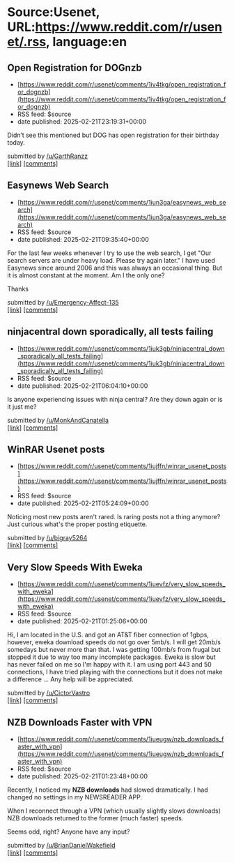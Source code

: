 # Source:Usenet, URL:https://www.reddit.com/r/usenet/.rss, language:en

## Open Registration for DOGnzb
 - [https://www.reddit.com/r/usenet/comments/1iv4tkg/open_registration_for_dognzb](https://www.reddit.com/r/usenet/comments/1iv4tkg/open_registration_for_dognzb)
 - RSS feed: $source
 - date published: 2025-02-21T23:19:31+00:00

<!-- SC_OFF --><div class="md"><p>Didn’t see this mentioned but DOG has open registration for their birthday today. </p> </div><!-- SC_ON --> &#32; submitted by &#32; <a href="https://www.reddit.com/user/GarthRanzz"> /u/GarthRanzz </a> <br/> <span><a href="https://dognzb.cr/">[link]</a></span> &#32; <span><a href="https://www.reddit.com/r/usenet/comments/1iv4tkg/open_registration_for_dognzb/">[comments]</a></span>

## Easynews Web Search
 - [https://www.reddit.com/r/usenet/comments/1iun3ga/easynews_web_search](https://www.reddit.com/r/usenet/comments/1iun3ga/easynews_web_search)
 - RSS feed: $source
 - date published: 2025-02-21T09:35:40+00:00

<!-- SC_OFF --><div class="md"><p>For the last few weeks whenever I try to use the web search, I get &quot;Our search servers are under heavy load. Please try again later.&quot; I have used Easynews since around 2006 and this was always an occasional thing. But it is almost constant at the moment. Am I the only one?</p> <p>Thanks</p> </div><!-- SC_ON --> &#32; submitted by &#32; <a href="https://www.reddit.com/user/Emergency-Affect-135"> /u/Emergency-Affect-135 </a> <br/> <span><a href="https://www.reddit.com/r/usenet/comments/1iun3ga/easynews_web_search/">[link]</a></span> &#32; <span><a href="https://www.reddit.com/r/usenet/comments/1iun3ga/easynews_web_search/">[comments]</a></span>

## ninjacentral down sporadically, all tests failing
 - [https://www.reddit.com/r/usenet/comments/1iuk3gb/ninjacentral_down_sporadically_all_tests_failing](https://www.reddit.com/r/usenet/comments/1iuk3gb/ninjacentral_down_sporadically_all_tests_failing)
 - RSS feed: $source
 - date published: 2025-02-21T06:04:10+00:00

<!-- SC_OFF --><div class="md"><p>Is anyone experiencing issues with ninja central? Are they down again or is it just me?</p> </div><!-- SC_ON --> &#32; submitted by &#32; <a href="https://www.reddit.com/user/MonkAndCanatella"> /u/MonkAndCanatella </a> <br/> <span><a href="https://www.reddit.com/r/usenet/comments/1iuk3gb/ninjacentral_down_sporadically_all_tests_failing/">[link]</a></span> &#32; <span><a href="https://www.reddit.com/r/usenet/comments/1iuk3gb/ninjacentral_down_sporadically_all_tests_failing/">[comments]</a></span>

## WinRAR Usenet posts
 - [https://www.reddit.com/r/usenet/comments/1iujffn/winrar_usenet_posts](https://www.reddit.com/r/usenet/comments/1iujffn/winrar_usenet_posts)
 - RSS feed: $source
 - date published: 2025-02-21T05:24:09+00:00

<!-- SC_OFF --><div class="md"><p>Noticing most new posts aren&#39;t rared. Is raring posts not a thing anymore? Just curious what&#39;s the proper posting etiquette.</p> </div><!-- SC_ON --> &#32; submitted by &#32; <a href="https://www.reddit.com/user/bigray5264"> /u/bigray5264 </a> <br/> <span><a href="https://www.reddit.com/r/usenet/comments/1iujffn/winrar_usenet_posts/">[link]</a></span> &#32; <span><a href="https://www.reddit.com/r/usenet/comments/1iujffn/winrar_usenet_posts/">[comments]</a></span>

## Very Slow Speeds With Eweka
 - [https://www.reddit.com/r/usenet/comments/1iuevfz/very_slow_speeds_with_eweka](https://www.reddit.com/r/usenet/comments/1iuevfz/very_slow_speeds_with_eweka)
 - RSS feed: $source
 - date published: 2025-02-21T01:25:06+00:00

<!-- SC_OFF --><div class="md"><p>Hi, I am located in the U.S. and got an AT&amp;T fiber connection of 1gbps, however, eweka download speeds do not go over 5mb/s. I will get 20mb/s somedays but never more than that. I was getting 100mb/s from frugal but stopped it due to way too many incomplete packages. Eweka is slow but has never failed on me so I&#39;m happy with it. I am using port 443 and 50 connections, I have tried playing with the connections but it does not make a difference ... Any help will be appreciated.</p> </div><!-- SC_ON --> &#32; submitted by &#32; <a href="https://www.reddit.com/user/CictorVastro"> /u/CictorVastro </a> <br/> <span><a href="https://www.reddit.com/r/usenet/comments/1iuevfz/very_slow_speeds_with_eweka/">[link]</a></span> &#32; <span><a href="https://www.reddit.com/r/usenet/comments/1iuevfz/very_slow_speeds_with_eweka/">[comments]</a></span>

## NZB Downloads Faster with VPN
 - [https://www.reddit.com/r/usenet/comments/1iueugw/nzb_downloads_faster_with_vpn](https://www.reddit.com/r/usenet/comments/1iueugw/nzb_downloads_faster_with_vpn)
 - RSS feed: $source
 - date published: 2025-02-21T01:23:48+00:00

<!-- SC_OFF --><div class="md"><p>Recently, I noticed my <strong>NZB downloads</strong> had slowed dramatically. I had changed no settings in my NEWSREADER APP. </p> <p>When I reconnect through a VPN (which usually slightly slows downloads) NZB downloads returned to the former (much faster) speeds.</p> <p>Seems odd, right? Anyone have any input?</p> </div><!-- SC_ON --> &#32; submitted by &#32; <a href="https://www.reddit.com/user/BrianDanielWakefield"> /u/BrianDanielWakefield </a> <br/> <span><a href="https://www.reddit.com/r/usenet/comments/1iueugw/nzb_downloads_faster_with_vpn/">[link]</a></span> &#32; <span><a href="https://www.reddit.com/r/usenet/comments/1iueugw/nzb_downloads_faster_with_vpn/">[comments]</a></span>

